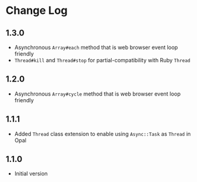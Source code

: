 # Change Log

## 1.3.0

- Asynchronous `Array#each` method that is web browser event loop friendly
- `Thread#kill` and `Thread#stop` for partial-compatibility with Ruby `Thread`

## 1.2.0

- Asynchronous `Array#cycle` method that is web browser event loop friendly

## 1.1.1

- Added `Thread` class extension to enable using `Async::Task` as `Thread` in Opal

## 1.1.0

- Initial version
